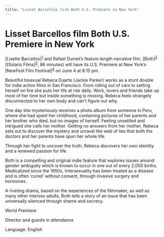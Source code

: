 ```yaml
---
title: "Lisset Barcellos film Both U.S. Premiere in New York"
---
```


# Lisset Barcellos film Both U.S. Premiere in New York

<p>[Lisette Barcellos]<sup class="footnote" id="fnrev18531515035d88eb49a7d24-1"><a href="#fn18531515035d88eb49a7d24-1">1</a></sup> and Rafael Dumet&#8217;s feature length narrative film, [Both]<sup class="footnote" id="fnrev18531515035d88eb49a7d24-2"><a href="#fn18531515035d88eb49a7d24-2">2</a></sup> ([Solaris Films]<sup class="footnote" id="fnrev18531515035d88eb49a7d24-3"><a href="#fn18531515035d88eb49a7d24-3">3</a></sup>, 86 minutes) will have its U.S. Premiere at New York&#8217;s [NewFest Film Festival]<sup class="footnote" id="fnrev18531515035d88eb49a7d24-4"><a href="#fn18531515035d88eb49a7d24-4">4</a></sup> on June 4 at 8:15 pm.  </p>

<p>Beautiful bisexual Rebeca Duarte (Jackie Parker) works as a stunt double for indie action films in San Francisco. From rolling out of cars to setting herself on fire she puts her life at risk daily. Work, lovers and friends take up most of her time but inside something is missing. Rebeca feels strangely disconnected to her own body and can&#8217;t figure out why.  </p>

<p>One day she mysteriously receives a photo album from someone in Peru, where she had spent her childhood, containing pictures of her parents and her brother who died, but no images of herself. Feeling unsettled and intrigued she calls her mother. Getting no answers from her mother, Rebeca sets out to discover the mystery and unravel the web of lies that both the doctors and her parents have spun her whole life.  </p>

<p>Through her fight to uncover the truth, Rebeca discovers her own identity and a renewed passion for life.  </p>

<p>Both is a compelling and original indie feature that explores issues around gender ambiguity which is known to occur in one out of every 2,000 births. Medicalized since the 1950s, Intersexuality has been treated as a disease and is often &#8216;cured&#8217; without consent, through invasive surgery and hormones.  </p>

<p>A riveting drama, based on the experiences of the filmmaker, as well as many other intersex adults, Both tells a story of an issue that has been universally silenced through shame and secrecy.  </p>

<p>World Premiere  </p>

<p>Director and guests in attendance  </p>

<p>Language: English</p>

 [1]: /node/32
 [2]: http://www.newfestival.org/cgi-bin/iowa/films.html?film=777
 [3]: http://www.solaris-films.com
 [4]: http://www.newfestival.org/cgi-bin/iowa/index.html